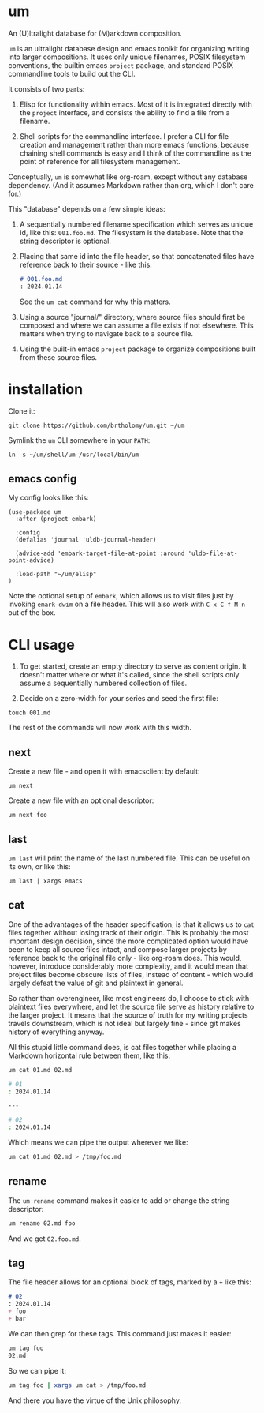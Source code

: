 # um

An (U)ltralight database for (M)arkdown composition.

`um` is an ultralight database design and emacs toolkit for organizing writing into larger compositions. It uses only unique filenames, POSIX filesystem conventions, the builtin emacs `project` package, and standard POSIX commandline tools to build out the CLI.

It consists of two parts:

1. Elisp for functionality within emacs. Most of it is integrated directly with the `project` interface, and consists the ability to find a file from a filename.

2. Shell scripts for the commandline interface. I prefer a CLI for file creation and management rather than more emacs functions, because chaining shell commands is easy and I think of the commandline as the point of reference for all filesystem management.

Conceptually, `um` is somewhat like org-roam, except without any database dependency. (And it assumes Markdown rather than org, which I don't care for.)

This "database" depends on a few simple ideas:

1. A sequentially numbered filename specification which serves as unique id, like this: `001.foo.md`.  The filesystem is the database. Note that the string descriptor is optional.

2. Placing that same id into the file header, so that concatenated files have reference back to their source - like this:

    ```markdown
    # 001.foo.md
    : 2024.01.14
    ```

    See the `um cat` command for why this matters.

3. Using a source "journal/" directory, where source files should first be composed and where we can assume a file exists if not elsewhere. This matters when trying to navigate back to a source file.

4. Using the built-in emacs `project` package to organize compositions built from these source files.

# installation

Clone it:

```
git clone https://github.com/brtholomy/um.git ~/um
```

Symlink the `um` CLI somewhere in your `PATH`:

```
ln -s ~/um/shell/um /usr/local/bin/um
```

## emacs config

My config looks like this:

```elisp
(use-package um
  :after (project embark)

  :config
  (defalias 'journal 'uldb-journal-header)

  (advice-add 'embark-target-file-at-point :around 'uldb-file-at-point-advice)

  :load-path "~/um/elisp"
)
```

Note the optional setup of `embark`, which allows us to visit files just by invoking `emark-dwim` on a file header. This will also work with `C-x C-f M-n` out of the box.

# CLI usage

1. To get started, create an empty directory to serve as content origin. It doesn't matter where or what it's called, since the shell scripts only assume a sequentially numbered collection of files.

2. Decide on a zero-width for your series and seed the first file:

  ```
  touch 001.md
  ```

  The rest of the commands will now work with this width.

## next

Create a new file - and open it with emacsclient by default:

```
um next
```

Create a new file with an optional descriptor:

```
um next foo
```

## last

`um last` will print the name of the last numbered file. This can be useful on its own, or like this:

```
um last | xargs emacs
```

## cat

One of the advantages of the header specification, is that it allows us to `cat` files together without losing track of their origin. This is probably the most important design decision, since the more complicated option would have been to keep all source files intact, and compose larger projects by reference back to the original file only - like org-roam does. This would, however, introduce considerably more complexity, and it would mean that project files become obscure lists of files, instead of content - which would largely defeat the value of git and plaintext in general.

So rather than overengineer, like most engineers do, I choose to stick with plaintext files everywhere, and let the source file serve as history relative to the larger project. It means that the source of truth for my writing projects travels downstream, which is not ideal but largely fine - since git makes history of everything anyway.

All this stupid little command does, is cat files together while placing a Markdown horizontal rule between them, like this:

```sh
um cat 01.md 02.md

# 01
: 2024.01.14

---

# 02
: 2024.01.14
```

Which means we can pipe the output wherever we like:

```sh
um cat 01.md 02.md > /tmp/foo.md
```

## rename

The `um rename` command makes it easier to add or change the string descriptor:

```sh
um rename 02.md foo
```

And we get `02.foo.md`.

## tag

The file header allows for an optional block of tags, marked by a `+` like this:

```markdown
# 02
: 2024.01.14
+ foo
+ bar
```

We can then grep for these tags. This command just makes it easier:

```sh
um tag foo
02.md
```

So we can pipe it:

```sh
um tag foo | xargs um cat > /tmp/foo.md
```

And there you have the virtue of the Unix philosophy.
